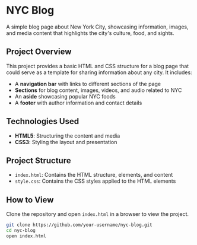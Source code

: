 # NYC Blog

A simple blog page about New York City, showcasing information, images, and media content that highlights the city's culture, food, and sights.

## Project Overview

This project provides a basic HTML and CSS structure for a blog page that could serve as a template for sharing information about any city. It includes:

- A **navigation bar** with links to different sections of the page
- **Sections** for blog content, images, videos, and audio related to NYC
- An **aside** showcasing popular NYC foods
- A **footer** with author information and contact details

## Technologies Used

- **HTML5**: Structuring the content and media
- **CSS3**: Styling the layout and presentation

## Project Structure

- `index.html`: Contains the HTML structure, elements, and content
- `style.css`: Contains the CSS styles applied to the HTML elements

## How to View

Clone the repository and open `index.html` in a browser to view the project.

```bash
git clone https://github.com/your-username/nyc-blog.git
cd nyc-blog
open index.html

 
 

